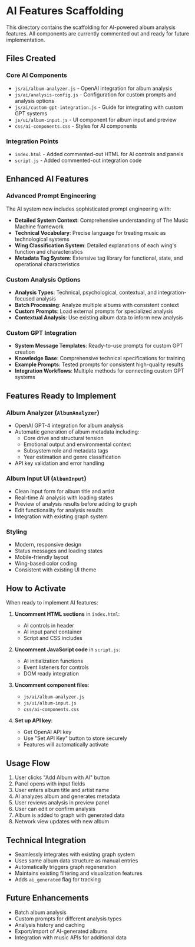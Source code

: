 # AI Features Scaffolding

This directory contains the scaffolding for AI-powered album analysis features. All components are currently commented out and ready for future implementation.

## Files Created

### Core AI Components
- `js/ai/album-analyzer.js` - OpenAI integration for album analysis
- `js/ai/analysis-config.js` - Configuration for custom prompts and analysis options
- `js/ai/custom-gpt-integration.js` - Guide for integrating with custom GPT systems
- `js/ui/album-input.js` - UI component for album input and preview
- `css/ai-components.css` - Styles for AI components

### Integration Points
- `index.html` - Added commented-out HTML for AI controls and panels
- `script.js` - Added commented-out integration code

## Enhanced AI Features

### Advanced Prompt Engineering
The AI system now includes sophisticated prompt engineering with:
- **Detailed System Context**: Comprehensive understanding of The Music Machine framework
- **Technical Vocabulary**: Precise language for treating music as technological systems
- **Wing Classification System**: Detailed explanations of each wing's function and characteristics
- **Metadata Tag System**: Extensive tag library for functional, state, and operational characteristics

### Custom Analysis Options
- **Analysis Types**: Technical, psychological, contextual, and integration-focused analysis
- **Batch Processing**: Analyze multiple albums with consistent context
- **Custom Prompts**: Load external prompts for specialized analysis
- **Contextual Analysis**: Use existing album data to inform new analysis

### Custom GPT Integration
- **System Message Templates**: Ready-to-use prompts for custom GPT creation
- **Knowledge Base**: Comprehensive technical specifications for training
- **Example Prompts**: Tested prompts for consistent high-quality results
- **Integration Workflows**: Multiple methods for connecting custom GPT systems

## Features Ready to Implement

### Album Analyzer (`AlbumAnalyzer`)
- OpenAI GPT-4 integration for album analysis
- Automatic generation of album metadata including:
  - Core drive and structural tension
  - Emotional output and environmental context
  - Subsystem role and metadata tags
  - Year estimation and genre classification
- API key validation and error handling

### Album Input UI (`AlbumInput`)
- Clean input form for album title and artist
- Real-time AI analysis with loading states
- Preview of analysis results before adding to graph
- Edit functionality for analysis results
- Integration with existing graph system

### Styling
- Modern, responsive design
- Status messages and loading states
- Mobile-friendly layout
- Wing-based color coding
- Consistent with existing UI theme

## How to Activate

When ready to implement AI features:

1. **Uncomment HTML sections** in `index.html`:
   - AI controls in header
   - AI input panel container
   - Script and CSS includes

2. **Uncomment JavaScript code** in `script.js`:
   - AI initialization functions
   - Event listeners for controls
   - DOM ready integration

3. **Uncomment component files**:
   - `js/ai/album-analyzer.js`
   - `js/ui/album-input.js`
   - `css/ai-components.css`

4. **Set up API key**:
   - Get OpenAI API key
   - Use "Set API Key" button to store securely
   - Features will automatically activate

## Usage Flow

1. User clicks "Add Album with AI" button
2. Panel opens with input fields
3. User enters album title and artist name
4. AI analyzes album and generates metadata
5. User reviews analysis in preview panel
6. User can edit or confirm analysis
7. Album is added to graph with generated data
8. Network view updates with new album

## Technical Integration

- Seamlessly integrates with existing graph system
- Uses same album data structure as manual entries
- Automatically triggers graph regeneration
- Maintains existing filtering and visualization features
- Adds `ai_generated` flag for tracking

## Future Enhancements

- Batch album analysis
- Custom prompts for different analysis types
- Analysis history and caching
- Export/import of AI-generated albums
- Integration with music APIs for additional data
